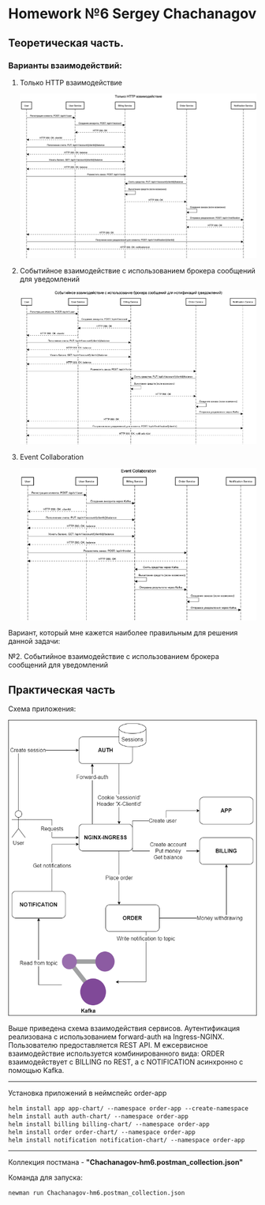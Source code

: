 # Homework №6 Sergey Chachanagov
## Теоретическая часть.
### Варианты взаимодействий:
1. Только HTTP взаимодействие
   
   ![alt text](scheme1.png)
   
2. Событийное взаимодействие с использованием брокера сообщений для уведомлений
   
   ![alt text](scheme2.png)
   
3. Event Collaboration
   
   ![alt text](scheme3.png)

Вариант, который мне кажется наиболее правильным для решения данной задачи:

№2. Событийное взаимодействие с использованием брокера сообщений для уведомлений



## Практическая часть
Схема приложения:

![alt text](scheme4.png)

Выше приведена схема взаимодействия сервисов.
Аутентификация реализована с использованием forward-auth на Ingress-NGINX.
Пользователю предоставляется REST API. М
ежсервисное взаимодействие используется комбинированного вида:
ORDER взаимодействует с BILLING по REST, а с NOTIFICATION асинхронно с помощью Kafka.
***
Установка приложений в неймспейс order-app

```
helm install app app-chart/ --namespace order-app --create-namespace
helm install auth auth-chart/ --namespace order-app
helm install billing billing-chart/ --namespace order-app
helm install order order-chart/ --namespace order-app
helm install notification notification-chart/ --namespace order-app
```
***
Коллекция постмана - **"Chachanagov-hm6.postman_collection.json"**

Команда для запуска:
```
newman run Chachanagov-hm6.postman_collection.json
```